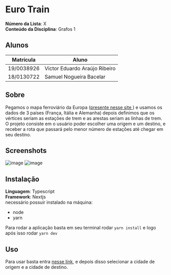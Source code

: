 # Euro Train

**Número da Lista**: X<br>
**Conteúdo da Disciplina**: Grafos 1<br>

## Alunos
|Matrícula | Aluno |
| -- | -- |
| 19/0038926  |  Victor Eduardo Araújo Ribeiro |
| 18/0130722  |  Samuel Nogueira Bacelar |

## Sobre 
Pegamos o mapa ferroviário da Europa ([presente nesse site ](https://www.eurail.com/pt/plan-your-trip/railway-map)) e usamos os dados de 3 países (França, Itália e Alemanha) depois definimos que os vértices seriam as estações de trem e as arestas seriam as linhas de trem. O projeto consiste em o usuário poder escolher uma origem e um destino, e receber a rota que passará pelo menor número de estações até chegar em seu destino. 

## Screenshots
![image](https://user-images.githubusercontent.com/78758172/175771198-79e25f22-027e-4900-abf5-ab3d87a3baf4.png)
![image](https://user-images.githubusercontent.com/78758172/175771181-2ee12bdb-8454-4034-a97c-d2961417e986.png)

## Instalação 
**Linguagem**: Typescript<br>
**Framework**: Nextjs<br>
necessário possuir instalado na máquina:
* node
* yarn

Para rodar a aplicação basta em seu terminal rodar `yarn install` e logo após isso rodar `yarn dev`
  
## Uso 
Para usar basta entra [nesse link](https://grafos1-euro-train.vercel.app/), e depois disso selecionar a cidade de origem e a cidade de destino.  
<!--
## Outros 
Quaisquer outras informações sobre seu projeto podem ser descritas abaixo.
-->

